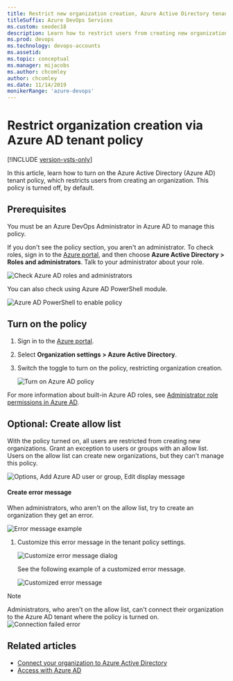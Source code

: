 ```yaml
---
title: Restrict new organization creation, Azure Active Directory tenant policy
titleSuffix: Azure DevOps Services
ms.custom: seodec18
description: Learn how to restrict users from creating new organizations via Azure Active Directory
ms.prod: devops
ms.technology: devops-accounts
ms.assetid: 
ms.topic: conceptual
ms.manager: mijacobs
ms.author: chcomley
author: chcomley
ms.date: 11/14/2019
monikerRange: 'azure-devops'
---
```


# Restrict organization creation via Azure AD tenant policy

[!INCLUDE [version-vsts-only](../../_shared/version-vsts-only.md)]

In this article, learn how to turn on the Azure Active Directory (Azure AD) tenant policy, which restricts users from creating an organization. This policy is turned off, by default.

## Prerequisites

You must be an Azure DevOps Administrator in Azure AD to manage this policy. 

If you don't see the policy section, you aren't an administrator. To check roles, sign in to the [Azure portal](https://ms.portal.azure.com/#home), and then choose **Azure Active Directory > Roles and administrators**. Talk to your administrator about your role.

![Check Azure AD roles and administrators](_img/azure-ad-tenant-policy/azure-ad-roles-and-administrators.png)

You can also check using Azure AD PowerShell module.

![Azure AD PowerShell to enable policy](_img/azure-ad-tenant-policy/azure-ad-powershell.png)

## Turn on the policy

1. Sign in to the [Azure portal](https://ms.portal.azure.com/#home).
2. Select **Organization settings > Azure Active Directory**. 
3. Switch the toggle to turn on the policy, restricting organization creation.
   
   ![Turn on Azure AD policy](_img/azure-ad-tenant-policy/azure-ad-turn-policy-on.png)
   
For more information about built-in Azure AD roles, see 
[Administrator role permissions in Azure AD](https://docs.microsoft.com/en-us/azure/active-directory/users-groups-roles/directory-assign-admin-roles).

## Optional: Create allow list

With the policy turned on, all users are restricted from creating new organizations. Grant an exception to users or groups with an allow list. Users on the allow list can create new organizations, but they can't manage this policy.

![Options, Add Azure AD user or group, Edit display message](_img/azure-ad-tenant-policy/options-add-azure-ad-user-group-display-error-message.png)
 
#### Create error message

When administrators, who aren't on the allow list, try to create an organization they get an error. 
 
![Error message example](_img/azure-ad-tenant-policy/error-message.png)

1. Customize this error message in the tenant policy settings. 
   
   ![Customize error message dialog](_img/azure-ad-tenant-policy/display-error-message-dialog.png)

   See the following example of a customized error message.

   ![Customized error message](_img/azure-ad-tenant-policy/error-message-example-ui.png)
 
> [!NOTE]
> Administrators, who aren't on the allow list, can't connect their organization to the Azure AD tenant where the policy is turned on.
> ![Connection failed error](_img/azure-ad-tenant-policy/connection-failed-notification.png)

## Related articles

* [Connect your organization to Azure Active Directory](connect-organization-to-azure-ad.md)
* [Access with Azure AD](access-with-azure-ad.md)
